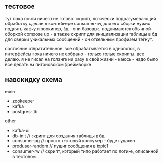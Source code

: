 ## тестовое
тут пока почти ничего не готово. скрипт, логически подразумевающий обработку сделан в контейнере consumer-rw, для его сборки нужно поднять кафку и зоокипер, бд - они базовые, поднимаются обычной сборкой compose up - а также скрипт для инициализации таблицы в бд для сверки уникальных сообщений - он отдельным профилем тэгнут.

состояние отвратительное. все обрабатывается в однопоток, в интерфейсы пока ничего не собрано - только голые скрипты. все делаю. я не писал на голэнге ни разу в свой жизни - каюсь - надо было все делать на питоновском фреймворке

## навскидку схема
main
- zookeeper
- kafka
- postgres-db


other
- kafka-ui
- db-init // скрипт для создания таблицы в бд
- consumer-pg // просто тестовый консумер - будет удален
- produser-random // пушит сообщения в topic1
- consumer-rw // скрипт, который типо работает по логике, описанной в тестовом